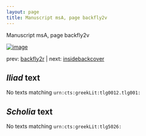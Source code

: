 ```yaml
---
layout: page
title: Manuscript msA, page backfly2v
---
```


Manuscript msA, page backfly2v

[![image](http://www.homermultitext.org/iipsrv?OBJ=IIP,1.0&FIF=/project/homer/pyramidal/deepzoom/hmt/vaimg/2017a/VAMSFlyleaf_versoN_0830.tif&WID=100&CVT=JPEG)](http://www.homermultitext.org/ict2/?urn=urn:cite2:hmt:vaimg.2017a:VAMSFlyleaf_versoN_0830)

prev:  [backfly2r](../backfly2r) | next:  [insidebackcover](../insidebackcover)

## *Iliad* text

No texts matching `urn:cts:greekLit:tlg0012.tlg001:`

## *Scholia* text

No texts matching `urn:cts:greekLit:tlg5026:`